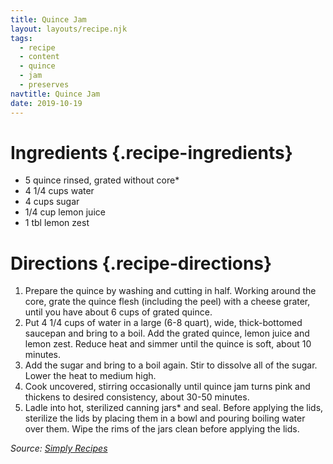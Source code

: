 ```yaml
---
title: Quince Jam
layout: layouts/recipe.njk
tags:
  - recipe
  - content
  - quince
  - jam
  - preserves
navtitle: Quince Jam
date: 2019-10-19
---
```


# Ingredients {.recipe-ingredients}

- 5 quince rinsed, grated without core\*
- 4 1/4 cups water
- 4 cups sugar
- 1/4 cup lemon juice
- 1 tbl lemon zest

# Directions {.recipe-directions}

1. Prepare the quince by washing and cutting in half. Working around the core, grate the quince flesh (including the peel) with a cheese grater, until you have about 6 cups of grated quince.
2. Put 4 1/4 cups of water in a large (6-8 quart), wide, thick-bottomed saucepan and bring to a boil. Add the grated quince, lemon juice and lemon zest. Reduce heat and simmer until the quince is soft, about 10 minutes.
3. Add the sugar and bring to a boil again. Stir to dissolve all of the sugar. Lower the heat to medium high.
4. Cook uncovered, stirring occasionally until quince jam turns pink and thickens to desired consistency, about 30-50 minutes.
5. Ladle into hot, sterilized canning jars\* and seal. Before applying the lids, sterilize the lids by placing them in a bowl and pouring boiling water over them. Wipe the rims of the jars clean before applying the lids.

_Source: [Simply Recipes](https://www.simplyrecipes.com/recipes/quince_jam/)_
